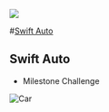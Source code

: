 ![](http://nashvillesoftwareschool.com/images/NSS-logo-horizontal-small.jpg)

#[Swift Auto](https://github.com/nss-evening-cohort-05/spa-milestone-challenge-webbdm/blob/challenge/img/SwiftAuto.jpg)

## Swift Auto

- Milestone Challenge 


![Car]()
